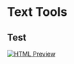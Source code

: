 # Text Tools

## Test
[![HTML Preview](https://img.shields.io/badge/Click%20to%20Preview-%20-blue.svg)](https://kaking20908.github.io/Text-Tools/)